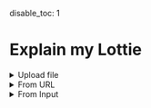disable_toc: 1

Explain my Lottie
=================

<style>
.info_box_trigger {
    display: inline-block;
    border-bottom: 1px dotted black;
    cursor: pointer;
}

.info_box_content, .info_box_lottie {
    display: none;
}

#info_box {
    display: none;
    width: 512px;
    border: 5px solid #555;
    border-radius: 6px;
    padding: 5px;
    position: absolute;
    z-index: 1;
    top: 0;
    left: 0;
    margin-left: 30px;
/*     opacity: 0; */
/*     transition: opacity 0.3s; */
    background: white;
    color: black;
    font-style: normal;
    word-break: normal;
}


#info_box::before {
    content: "";
    position: absolute;
    top: 0;
    left: 0;
    margin-top: 5px;
    border-width: 5px;
    border-style: solid;
    border-color: transparent #555 transparent transparent;
    margin-left: -15px;
    height: 5px;
}

#info_box .info_box_content{
    display: block;
}

.info_box_lottie {
    max-width: 300px;
    max-height: 300px;
    margin-top: 1.2em;
}

.collapse-button {
    cursor: pointer;
    margin: 0 1ch;
}
.collapser {
    display: inline;
}
.collapser.collapsed {
    display: none;
}


</style>
<details>
    <summary>Upload file</summary>
    <p><input type="file" onchange="lottie_file_input(event);" /></p>
</details>
<details>
    <summary>From URL</summary>
    <p><input type="text" id="input_from_url" /></p>
    <p><button onclick="lottie_url_input(document.getElementById('input_from_url').value)">Explain</button>
</details>
<details>
    <summary>From Input</summary>
    <div class="highlighted-input" style="height: 512px;">
    <textarea autocomplete="off" class="code-input" data-lang="js" data-lottie-input="editor"
    name="json" oninput="syntax_edit_update(this, this.value); syntax_edit_scroll(this); "
    onkeydown="syntax_edit_tab(this, event);" onscroll="syntax_edit_scroll(this);"
    rows="3" spellcheck="false" id="editor_input"></textarea>
    <pre aria-hidden="true"><code class="language-js hljs">
    </code></pre>
    </div>
    <p><button onclick="lottie_string_input(document.getElementById('editor_input').value)">Explain</button>
</details>
<pre><code id="explainer"></code></pre>
<div id="info_box"><div class="info_box_details"></div><div class="info_box_lottie alpha_checkered"></div><div>
<script>
function input_error(e)
{
    console.error(e);
    alert("Could not load input!");
}

function lottie_file_input(ev)
{
    lottie_receive_files(ev.target.files);
}

function lottie_receive_files(files)
{
    for ( var i = 0; i < files.length; i++ )
    {
        var file = files[i];
        if ( file.type.match("application/json") )
        {
            var reader = new FileReader();

            reader.onload = function(e2)
            {
                lottie_string_input(e2.target.result);
            };

            reader.readAsText(file);
            return;
        }
    }
}

function lottie_url_input(url)
{
    fetch(url).then(
        r => r.json().then(lottie_set_json).catch(input_error)
    ).catch(input_error);
}

function lottie_string_input(string)
{
    try {
        lottie_set_json(JSON.parse(string));
    } catch ( e ) {
        input_error(e);
    }
}

function lottie_set_json(json)
{
    lottie = json;
    while ( parent.firstChild )
        parent.removeChild(parent.firstChild);

    var formatter = new JsonFormatter(parent);
    schema.root.explain(json, formatter);
}

function critical_error(err)
{
    console.error(err);
    alert("Could not load data");
}

class ReferenceLink
{
    constructor(page, anchor, name)
    {
        this.page = page;
        this.anchor = anchor;
        this.name = name;
    }

    to_element()
    {
        var a = document.createElement("a");
        a.setAttribute("href", `/lottie-docs/${this.page}/#${this.anchor}`);
        a.appendChild(document.createTextNode(this.name));
        return a;
    }
}

class SchemaRecursionStop {}

class SchemaData
{
    constructor(schema, mapping_data)
    {
        this.schema = schema;
        this.mapping_data = mapping_data;
        this.cache = {};
        this._root = null;
    }

    get root()
    {
        if ( !this._root )
            this._root = this.get_ref("#/$defs/animation/animation");
        return this._root;
    }

    get_ref(ref)
    {
        if ( this.cache[ref] )
            return this.cache[ref];

        var path = this.ref_to_path(ref);
        var data = this.walk_schema(this.schema, path);
        var object = new SchemaObject(this, data, ref, path);
        this.cache[ref] = object;
        return object;

    }

    get_raw(ref)
    {
        return this.get_ref(ref).object;
    }

    ref_to_path(ref)
    {
        return ref.replace(/^#\//, '').split("/");
    }

    walk_schema(source, path)
    {
        for ( var item of path )
            source = source[item];
        return source;
    }

    get_links(group, cls, title)
    {
        var values = {
            "extra": null,
            "page": group,
            "anchor": cls,
            "name": title,
            "name_prefix": "",
        };

        if ( group == "constants" )
            values["anchor"] = values["anchor"].replace("-", "");

        var mapping_data = this.mapping_data[group];
        if ( mapping_data )
            values = {
                ...values,
                ...(mapping_data._defaults ?? {}),
                ...(mapping_data[cls] ?? {}),
            }

        var links = [];
        if ( values["page"] )
        {
            links.push(new ReferenceLink(
                values["page"], values["anchor"], values["name_prefix"] + values["name"]
            ));
        }

        if ( values["extra"] )
        {
            var extra = values["extra"];
            links.push(new ReferenceLink(
                extra["page"], extra["anchor"], extra["name"],
            ));
        }
        return links;
    }

    /**
     * Calls a callback on every referenced object definition
     *
     * Basically runs through all the $ref and nested definitions,
     * calling \p callback.
     *
     * \param object    Object from the schema dict
     * \param callback  Callback to call
     * \param condition_object Object to check conditions
     */
    resolve_callback(obj, callback, condition_object=undefined)
    {
        if ( !obj )
            return;

        if ( Array.isArray(obj) )
        {
            for ( let sub of obj )
                this.resolve_callback(sub, callback, condition_object);
            return;
        }

        if ( obj["$ref"] )
            this.resolve_callback(this.get_raw(obj["$ref"]), callback, condition_object);

        if ( obj.allOf )
            for ( let val of obj.allOf )
                this.resolve_callback(val, callback, condition_object);

        if ( obj.anyOf )
            for ( let val of obj.anyOf )
                this.resolve_callback(val, callback, condition_object);

        if ( obj.oneOf )
            for ( let val of obj.oneOf )
                this.resolve_callback(val, callback, condition_object);

        if ( obj.if )
        {
            if ( condition_object === undefined )
            {
                this.resolve_callback(obj.then, callback, condition_object);
                this.resolve_callback(obj.else, callback, condition_object);
            }
            else if ( this.validate(condition_object, obj.if) )
            {
                this.resolve_callback(obj.then, callback, condition_object);
            }
            else
            {
                this.resolve_callback(obj.else, callback, condition_object)
            }
        }

        callback(obj);
    }

    find_object(json_object, schema_definitions)
    {
        for ( let def of schema_definitions )
        {
            if ( schema_definitions.properties || schema_definitions.allOf )
            {
                if ( this.validate(json_object, def) )
                    return def;
            }
            else
            {
                if ( def.$ref )
                {
                    var ref = this.get_ref(def.$ref);
                    if ( this.validate(json_object, ref.object) )
                        return ref;
                }

                var look_into = [];
                if ( def.oneOf )
                    look_into = look_into.concat(def.oneOf);
                if ( def.anyOf )
                    look_into = look_into.concat(def.anyOf);
                var found = this.find_object(json_object, look_into);
                if ( found )
                    return found;
            }

            if ( found )
                return found;
        }

        return null;
    }

    _type_of(json_value)
    {
        if ( Array.isArray(json_value) )
            return "array";
        return typeof json_value;
    }

    _norm_type(schema_type)
    {
        if ( schema_type == "integer" )
            return "number";
        return schema_type;
    }

    validate(json_value, def)
    {
        if ( "const" in def )
            return json_value === def.const;

        if ( "type" in def )
        {
            if ( this._type_of(json_value) != this._norm_type(def.type) )
                return false;
        }

        if ( typeof json_value == "object" )
        {
            if ( def.properties )
            {
                for ( let [name, prop] of Object.entries(json_value) )
                {
                    if ( name in def.properties )
                        if ( !this.validate(prop, def.properties[name]) )
                            return false;
                }
            }

            if ( "required" in def )
            {
                for ( let req of def.required )
                    if ( !(req in json_value) )
                        return false;
            }
        }

        if ( def.allOf )
        {
            for ( let base of def.allOf )
                if ( !this.validate(json_value, base) )
                    return false;
        }

        if ( def.$ref )
        {
            if ( !this.validate(json_value, this.get_raw(def.$ref)) )
                return false;
        }

        if ( def.not )
        {
            if ( this.validate(json_value, def.not) )
                return false;
        }

        // leave this last
        if ( def.oneOf )
        {
            for ( let base of def.oneOf )
                if ( this.validate(json_value, base) )
                    return true;
            return false;
        }
        return true;
    }
}

class SchemaProperty
{
    constructor(schema, name)
    {
        this.schema = schema;
        this.name = name;
        this.definitions = [];
    }

    add_definition(schema)
    {
        this.definitions.push(schema);
    }

    find_definition(value)
    {
        var best = null;
        for ( var def of this.definitions )
        {
            if ( schema.validate(value, def) )
            {
                best = def;
                break;
            }
        }

        if ( !best )
        {
            console.warn("no definition for property", this, value);
            if ( !this.definitions.length )
                return null;
            best = this.definitions[0];
        }

        var items = [];
        var type;
        var ref;
        function callback(object)
        {
            if ( object.items )
                items.push(object.items);
            if ( object.type )
                type = object.type;
            if ( object.$ref )
                ref = object.$ref;
        }
        this.schema.resolve_callback(best, callback, value);
        return {
            ...best,
            _collected: {
                items: items,
                type: type,
                $ref: ref,
            }
        };
    }

    _format_type(box, type_data)
    {
        if ( type_data.$ref )
        {
            var links = this.schema.get_ref(type_data.$ref).links;
            for ( var link of links )
            {
                box.element.appendChild(link.to_element());
                box.add(null, " ");
            }
            if ( links.length )
                box.element.removeChild(box.element.lastChild);
            else
                box.add(null, "??");
        }
        else if ( type_data.type == "array" && type_data.items )
        {
            box.add("", "Array of ");
            for ( var item of type_data.items )
            {
                if ( "oneOf" in item )
                {
                    for ( var subitem of item.oneOf )
                    {
                        this._format_type(box, subitem);
                        box.add(null, ", ");
                    }

                }
                else
                {
                    this._format_type(box, item);
                    box.add(null, ", ");
                }
            }

            box.element.removeChild(box.element.lastChild);
        }
        else
        {
            box.add("code", type_data.type);
        }
    }

    populate_info_box(object, definition, box)
    {
        object.info_box_title(box);
        box.add(null, " \u2192 ");
        if ( !definition )
        {
            box.add("strong", this.name);
            return;
        }

        box.add("strong", definition.title ?? this.name);


        if ( definition._collected.type || definition._collected.ref )
        {
            box.add("br");
            this._format_type(box, definition._collected);
        }

        if ( definition.description )
        {
            box.add("br");
            box.add(null, definition.description);
        }
    }

    explain_value(object, definition, value, formatter)
    {
        if ( !definition )
        {
            formatter.write_item(JSON.stringify(value), "comment");
        }
        else if ( Array.isArray(value) )
        {
            this.explain_array(definition, value, formatter);
        }
        else if ( typeof value == "object" )
        {
            if ( value === null )
            {
                formatter.encode_item(value);
            }
            else
            {
                var found = definition ? this.schema.find_object(value, [definition]) : null;
                if ( found )
                    found.explain(value, formatter);
                else
                    formatter.write_item(JSON.stringify(value), "comment");
            }
        }
        else
        {
            var const_description = null;
            function callback(object)
            {
                if ( object.const === value && object.title != definition.title )
                    const_description = object;
            }
            this.schema.resolve_callback(definition, callback.bind(this));

            if ( const_description && (const_description.title || const_description.description) )
            {
                var box = formatter.info_box(JSON.stringify(value), formatter.hljs_type(value));
                box.add("strong", const_description.title ?? value);
                if ( const_description.description )
                {
                    box.add("br");
                    box.add(null, const_description.description);
                }
            }
            else
            {
                formatter.encode_item(value);
            }
        }
    }

    explain_array(definition, value, formatter)
    {
        if ( value.length == 0 )
        {
            formatter.write("[]");
            return;
        }

        var items = definition._collected.items;

        if ( items.length == 0 )
        {
            formatter.write_item(JSON.stringify(value), "comment");
            return;
        }

        formatter.open("[\n");
        for ( var i = 0; i < value.length; i++ )
        {
            formatter.write_indent();

            var found = this.schema.find_object(value[i], items);
            if ( found )
                found.explain(value[i], formatter);
            else
                formatter.write_item(JSON.stringify(value[i]), "comment");

            if ( i != value.length -1 )
                formatter.write(",\n");
            else
                formatter.write("\n");
        }
        formatter.write_indent();
        formatter.close("]");
    }
}

class SchemaObject
{
    constructor(schema, object, ref, path)
    {
        this.schema = schema;
        this.object = object;
        this.ref = ref;
        this.path = path;
        if ( path.length == 3 )
        {
            this.group = path[1];
            this.cls = path[2];
        }
        this._title = this.cls;
        this._description = null;
        this._links = [];
    }

    _collect()
    {
        if ( this._description !== null )
            return;


        this._title = this.cls ?? this.ref;
        this._description = "";
        this.schema.resolve_callback(this.object, this._on_collect_object.bind(this));

        if ( this.cls )
        {
            this._links = this.schema.get_links(this.group, this.cls, this.title);
            if ( this._links.length )
            {
                this._title = this._links.map(l => l.name).join(" ");
            }
        }
    }

    _on_collect_object(obj)
    {
        if ( obj.title )
            this._title = obj.title;

        if ( obj.description )
            this._description = obj.description;
    }

    get title()
    {
        this._collect();
        return this._title;
    }

    get links()
    {
        this._collect();
        return this._links;
    }

    get description()
    {
        this._collect();
        return this._description;
    }

    explain(json, formatter)
    {
        if ( Object.keys(json).length == 0 )
        {
            formatter.write("{");
            this.info_box(json, formatter);
            formatter.write("}");
            return;
        }

        var properties = {};
        function callback(obj)
        {
            if ( obj.properties )
            {
                for ( let [name, val] of Object.entries(obj.properties) )
                {
                    if ( !properties[name] )
                        properties[name] = new SchemaProperty(this.schema, name);
                    properties[name].add_definition(val);
                }
            }
        }
        this.schema.resolve_callback(this.object, callback.bind(this), json);

        formatter.open("{");
        this.info_box(json, formatter);

        var collapse_button = formatter.parent.appendChild(document.createElement("i"));
        collapse_button.setAttribute("class", "collapse-button hljs-comment fas fa-caret-down");
        collapse_button.title = "Collapse object";

        var collapser = formatter.parent.appendChild(document.createElement("span"));
        collapser.classList.add("collapser");
        var container = formatter.set_container(collapser);

        collapse_button.addEventListener("click", ev => {
            collapser.classList.toggle("collapsed");
            collapse_button.classList.toggle("fa-caret-down");
            collapse_button.classList.toggle("fa-ellipsis-h");
        })


        collapser.id = "object_" + (formatter.object_id++);
        formatter.write("\n");

        var entries = Object.entries(json);
        for ( var i = 0; i < entries.length; i++ )
        {
            var name = entries[i][0];
            var value = entries[i][1];
            formatter.write_indent();
            var property = properties[name];
            if ( property )
            {
                var prop_box = formatter.info_box(JSON.stringify(name), "string")
                var def = property.find_definition(value);
                property.populate_info_box(this, def, prop_box);
                formatter.write(": ");
                property.explain_value(this, def, value, formatter);
            }
            else
            {
                formatter.encode_item(name);
                formatter.write(": ");
                formatter.encode_item(value);
            }

            if ( i != entries.length -1 )
                formatter.write(",\n");
            else
                formatter.write("\n");
        }

        formatter.write_indent();
        formatter.set_container(container);
        formatter.close("}");
    }

    info_box(json, formatter)
    {
        var box = formatter.info_box(this.title, "comment", icons[this.ref] ?? "fas fa-info-circle");
        this.info_box_title(box);
        box.add("a", "View Schema", {class: "schema-link", href: "/lottie-docs/schema/" + this.ref});
        box.add("br");
        box.add("span", this.description, {style: "white-space: pre-wrap;"});

        if ( this.group == "animation" && this.cls == "animation" )
        {
            box.lottie_json = lottie_clone(lottie);
        }
        else if ( this.group == "layers" )
        {
            box.lottie_json = lottie_clone(lottie);
            box.lottie_json.layers = [json];
        }
        else if ( this.group == "assets" && this.cls == "precomposition" )
        {
            box.lottie_json = lottie_clone(lottie);
            box.lottie_json.layers = json.layers;
            if ( json.fr )
                box.lottie_json.fr = json.fr;
        }
        else if ( this.group == "assets" && this.cls == "image" )
        {
            box.lottie_json = dummy_lottie(json.w, json.h);
            box.lottie_json.assets = [json];
            box.lottie_json.layers = [{
                "ip": 0,
                "op": 60,
                "st": 0,
                "ks": {},
                "ty": 2,
                "refId": asset.id
            }];
        }
        else if ( this.group == "shapes" )
        {
            var shape_layer = {
                "ip": lottie.ip,
                "op": lottie.op,
                "st": 0,
                "ks": {},
                "ty": 4,
                "shapes": []
            };
            if ( this.cls == "group" )
            {
                box.lottie_json = lottie_clone(lottie);
                box.lottie_json.layers = [shape_layer];
                shape_layer.shapes = [json];
            }
            else if ( ["rectangle", "ellipse", "polystar", "path"].includes(this.cls) )
            {
                box.lottie_json = lottie_clone(lottie);
                box.lottie_json.layers = [shape_layer];
                var fill = {
                    "ty": "fl",
                    "o": {"a": 0, "k": 100},
                    "c": {"a": 0, "k": [0, 0, 0]}
                };
                shape_layer.shapes = [json, fill];

            }
            else if ( ["fill", "gradient-fill", "stroke", "gradient-stroke"].includes(this.cls) )
            {
                if ( this.cls.includes("gradient") )
                    box.lottie_json = dummy_lottie(lottie.w, lottie.h, lottie);
                else
                    box.lottie_json = dummy_lottie(96, 48, lottie);

                box.lottie_json.layers = [shape_layer];
                shape_layer.ip = 0;
                shape_layer.op = box.lottie_json.op;
                shape_layer.shapes = [
                    {
                        "ty": "rc",
                        "p": {"a": 0, "k": [box.lottie_json.w/2, box.lottie_json.h/2]},
                        "s": {"a": 0, "k": [box.lottie_json.w, box.lottie_json.h]},
                        "r": {"a": 0, "k": 0},
                    },
                    json
                ];
            }
        }
        else if ( this.group == "animated-properties" )
        {
            if ( this.cls == "color-value" )
            {
                box.lottie_json = dummy_lottie(96, 48, lottie);
                box.lottie_json.layers = [{
                    "ip": box.lottie_json.ip,
                    "op": box.lottie_json.op,
                    "st": 0,
                    "ks": {},
                    "ty": 4,
                    "shapes": [
                        {
                            "ty": "rc",
                            "p": {"a": 0, "k": [box.lottie_json.w/2, box.lottie_json.h/2]},
                            "s": {"a": 0, "k": [box.lottie_json.w, box.lottie_json.h]},
                            "r": {"a": 0, "k": 0},
                        },
                        {
                            "ty": "fl",
                            "o": {"a": 0, "k": 100 },
                            "c": json
                        }
                    ]
                }];
            }
            else if ( this.cls == "gradient-colors"  )
            {
                box.lottie_json = dummy_lottie(300, 48, lottie);
                box.lottie_json.layers = [{
                    "ip": box.lottie_json.ip,
                    "op": box.lottie_json.op,
                    "st": 0,
                    "ks": {},
                    "ty": 4,
                    "shapes": [
                        {
                            "ty": "rc",
                            "p": {"a": 0, "k": [box.lottie_json.w/2, box.lottie_json.h/2]},
                            "s": {"a": 0, "k": [box.lottie_json.w, box.lottie_json.h]},
                            "r": {"a": 0, "k": 0},
                        },
                        {
                            "ty": "gf",
                            "o": {"a": 0, "k": 100 },
                            "s": {"a":0, "k":[0, 0]},
                            "e": {"a":0, "k":[box.lottie_json.w, 0]},
                            "t": 1,
                            "g": json
                        }
                    ]
                }];
            }
        }
    }

    info_box_title(box)
    {
        var title = box.element.appendChild(document.createElement("strong"));
        var links = this.links;
        if ( links.length == 0 )
        {
            title.appendChild(document.createTextNode(this.title));
        }
        else
        {
            for ( var link of links )
            {
                title.appendChild(link.to_element());
                title.appendChild(document.createTextNode(" "));
            }
        }
    }
}

class JsonFormatter
{
    constructor(element)
    {
        this.element = element;
        this.parent = element;
        this.indent = 0;
        this.object_id = 0;
    }

    set_container(element)
    {
        var old = this.parent;
        this.parent = element;
        return old;
    }

    hljs_type(json_object)
    {
        if ( json_object === null || json_object === true || json_object === false )
            return "literal";
        return typeof json_object;
    }

    encode_item(json_object, hljs_type=null)
    {
        if ( hljs_type === null )
            hljs_type = this.hljs_type(json_object);

        this.write_item(JSON.stringify(json_object), hljs_type);
    }

    write_item(content, hljs_type)
    {
        var span = document.createElement("span");
        span.classList.add("hljs-"+hljs_type);
        span.appendChild(document.createTextNode(content));
        this.parent.appendChild(span);
        return span;
    }

    info_box(content, hljs_type, icon_class=null)
    {
        var wrapper = this.write_item(content, hljs_type);
        wrapper.classList.add("info_box_trigger");
        wrapper.addEventListener("click", e => {info_box.show(wrapper); e.stopPropagation();});

        if ( icon_class )
        {
            var icon = document.createElement("i");
            var after = wrapper.firstChild;
            wrapper.insertBefore(icon, after);
            icon.setAttribute("class", icon_class);
            wrapper.insertBefore(document.createTextNode(" "), after);
        }

        return new InfoBoxContents(wrapper);
    }

    write(str)
    {
        this.parent.appendChild(document.createTextNode(str));
    }

    write_indent()
    {
        this.write("    ".repeat(this.indent));
    }

    open(char)
    {
        this.write(char);
        this.indent += 1;
    }

    close(char)
    {
        this.indent -= 1;
        this.write(char);
    }
}

class InfoBox
{
    constructor(element)
    {
        this.element = element;
        this.target = null;
        this.contents = null;
        this.element.addEventListener("click", e => e.stopPropagation());
        this.lottie_target = this.element.querySelector(".info_box_lottie");
        this.contents_target = this.element.querySelector(".info_box_details");
        this.lottie_player = new LottiePlayer(this.lottie_target, null, false);
    }

    clear()
    {
        if ( this.target )
        {
            this.target.appendChild(this.contents);

            while ( this.contents_target.firstChild )
                this.contents_target.removeChild(this.contents_target.firstChild);

            this.lottie_player.clear();

            this.lottie_target.style.display = "none";
            this.target = null;
            this.contents = null;
        }
    }

    hide()
    {
        this.clear();
        this.element.style.display = "none";
    }

    show(trigger)
    {
        this.clear();
        this.target = trigger;
        this.contents = this.target.querySelector(".info_box_content");
        this.contents_target.appendChild(this.contents);
        this.element.style.display = "block";
        this.element.style.top = (this.target.offsetTop - 5) + "px";
        this.element.style.left = (this.target.offsetLeft + this.target.offsetWidth) + "px";

        var lottie_json = this.contents.info_box_data.lottie_json;
        if ( lottie_json )
        {
            this.lottie_target.style.display = "block";
            this.lottie_target.style.width = lottie_json.w + "px";
            this.lottie_target.style.height = lottie_json.h + "px";
            this.lottie_player.lottie = lottie_json;
            this.lottie_player.reload();
        }
    }
}

class InfoBoxContents
{
    constructor(parent)
    {
        this.element = document.createElement("span");
        this.element.setAttribute("class", "info_box_content");
        parent.appendChild(this.element);
        this.element.info_box_data = this;
        this.lottie_json = null;
    }

    add(tag, text = null, attrs = {})
    {
        var add_to = this.element;
        if ( tag )
        {
            add_to = document.createElement(tag);
            this.element.appendChild(add_to);
            for ( var [n, v] of Object.entries(attrs) )
                add_to.setAttribute(n, v);
        }

        if ( text )
            add_to.appendChild(document.createTextNode(text));

        return add_to;
    }
}

function dummy_lottie(w, h, timing = {})
{
    return {
        "fr": timing.fr ?? 60,
        "ip": timing.ip ?? 0,
        "op": timing.op ?? 60,
        "w": w,
        "h": h,
        "assets": [],
        "layers": []
    }
}

var lottie = null;
var parent = document.getElementById("explainer");
var schema = null;
var info_box = new InfoBox(document.getElementById("info_box"));
var icons = {
    "#/$defs/animated-properties/color-value": "fas fa-palette",
    "#/$defs/animated-properties/gradient-colors": "fas fa-swatchbook",
    //"#/$defs/animated-properties/keyframe-bezier-handle": "fas fa-bezier-curve",
    "#/$defs/animated-properties/keyframe": "fas fa-key",
    "#/$defs/animated-properties/multi-dimensional": "fas fa-running",
    "#/$defs/animated-properties/position-keyframe": "fas fa-key",
    "#/$defs/animated-properties/position": "fas fa-map-marker-alt",
    "#/$defs/animated-properties/shape-keyframe": "fas fa-key",
    "#/$defs/animated-properties/shape-property": "fas fa-bezier-curve",
    "#/$defs/animated-properties/split-vector": "fas fa-map-marker-alt",
    "#/$defs/animated-properties/position-value": "fas fa-running",

    "#/$defs/animation/animation": "fas fa-video",
    "#/$defs/animation/metadata": "fas fa-info-circle",
    "#/$defs/animation/motion-blur": "fas fa-wind",

    "#/$defs/assets/image": "fas fa-file-image",
    "#/$defs/assets/sound": "fas fa-file-audio",
    "#/$defs/assets/precomposition": "fas fa-file-video",

    "#/$defs/helpers/bezier": "fas fa-bezier-curve",
    "#/$defs/helpers/color": "fas fa-palette",
    "#/$defs/helpers/mask": "fas fa-theater-mask",
    "#/$defs/helpers/transform": "fas fa-arrows-alt",

    "#/$defs/layers/shape-layer": "fas fa-shapes",
    "#/$defs/layers/image-layer": "fas fa-image",
    "#/$defs/layers/precomposition-layer": "fas fa-video",
    "#/$defs/layers/solid-color-layer": "fas fa-square-full",
    "#/$defs/layers/text-layer": "fas fa-font",

    "#/$defs/shapes/ellipse": "fas fa-circle",
    "#/$defs/shapes/fill": "fas fa-fill-drip",
    "#/$defs/shapes/gradient-fill": "fas fa-fill-drip",
    "#/$defs/shapes/gradient-stroke": "fas fa-paint-brush",
    "#/$defs/shapes/group": "fas fa-object-group",
    "#/$defs/shapes/path": "fas fa-bezier-curve",
    "#/$defs/shapes/polystar": "fas fa-star",
    "#/$defs/shapes/rectangle": "fas fa-rectangle",
    "#/$defs/shapes/stroke": "fas fa-paint-brush",
    "#/$defs/shapes/transform": "fas fa-arrows-alt",

    "#/$defs/text/character-data": "fas fa-font",
    "#/$defs/text/font-list": "fas fa-list",
    "#/$defs/text/font": "fas fa-font",
    "#/$defs/text/text-document": "far fa-file-alt",
}

var requests = [fetch("/lottie-docs/schema/lottie.schema.json"), fetch("/lottie-docs/schema/docs_mapping.json")]
Promise.all(requests)
.then(responses => {
    Promise.all(responses.map(r => r.json()))
    .then(jsons => { schema = new SchemaData(jsons[0], jsons[1]); })
    .catch(critical_error);
})
.catch(critical_error);

document.body.addEventListener("click", e => info_box.hide());


function quick_test()
{
    if ( !schema )
    {
        setTimeout(quick_test, 0.1);
        return;
    }

    var lottie_json = {
        "fr": 60,
        "ip": 0,
        "op": 60,
        "w": 512,
        "h": 512,
        "ddd": 0,
        "assets": [],
        "markers": [],
        "layers": [
            {
                "ddd": 0,
                "hd": false,
                "ip": 0,
                "op": 60,
                "st": 0,
                "ks": {},
                "ao": 0,
                "hasMask": false,
                "masksProperties": [],
                "ef": [],
                "mb": false,
                "ty": 4,
                "shapes": [
                    {
                        "hd": false,
                        "ty": "el",
                        /*"p": {
                            "a": 0,
                            "k": [
                                256,
                                256
                            ]
                        },*/
                        "p": {
                            "a": 1,
                            "k": [
                                {
                                    "t": 0,
                                    "s": [100, 256],
                                    "o": {x: 0.3, y: 0},
                                    "i": {x: 0.7, y: 1},
                                },
                                {
                                    "t": 30,
                                    "s": [300, 256],
                                    "o": {x: [0.3], y: [0]},
                                    "i": {x: [0.7], y: [1]},
                                },
                                {
                                    "t": 60,
                                    "s": [100, 256],
                                    "o": {x: [0.3], y: [0]},
                                    "i": {x: [0.7], y: [1]},
                                }
                            ]
                        },
                        "s": {
                            "a": 0,
                            "k": [
                                200,
                                200
                            ]
                        }
                    },
                    {
                        "hd": false,
                        "o": {
                            "a": 0,
                            "k": 100
                        },
                        /*
                        "ty": "fl",
                        "c": {
                            "a": 0,
                            "k": [
                                1,
                                0,
                                0
                            ]
                        },*/
                        "ty": "gf",
                        "g": {
                            "p": 2,
                            "k": {
                                "a": 0,
                                "k": [
                                    0,
                                    1,
                                    0,
                                    0,
                                    1,
                                    0,
                                    0,
                                    0,
                                ]
                            }
                        },
                        "s": {"a":0, "k":[300, 0]},
                        "e": {"a":0, "k":[400, 0]},
                        "t": 1,
                    }
                ]
            }
        ]
    };
    lottie_set_json(lottie_json);
}

quick_test();

</script>
